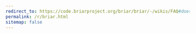 ```yaml
---
redirect_to: https://code.briarproject.org/briar/briar/-/wikis/FAQ#does-briar-provide-anonymity
permalink: /r/briar.html
sitemap: false
---
```

